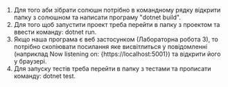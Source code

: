 1. Для того аби зібрати солюшн потрібно в командному рядку відкрити папку з солюшном та написати програму "dotnet build".
2. Для того щоб запустити проект треба перейти в папку з проектом та ввести команду: dotnet run.
3. Якщо наша програма є веб застосунком (Лабораторна робота 3), то потрібно скопіювати посилання яке висвітлиться у повідомленні (наприклад Now listening on: {https://localhost:5001}) та відкрити його у браузері.
4. Для запуску тестів треба перейти в папку з тестами та прописати команду: dotnet test.
